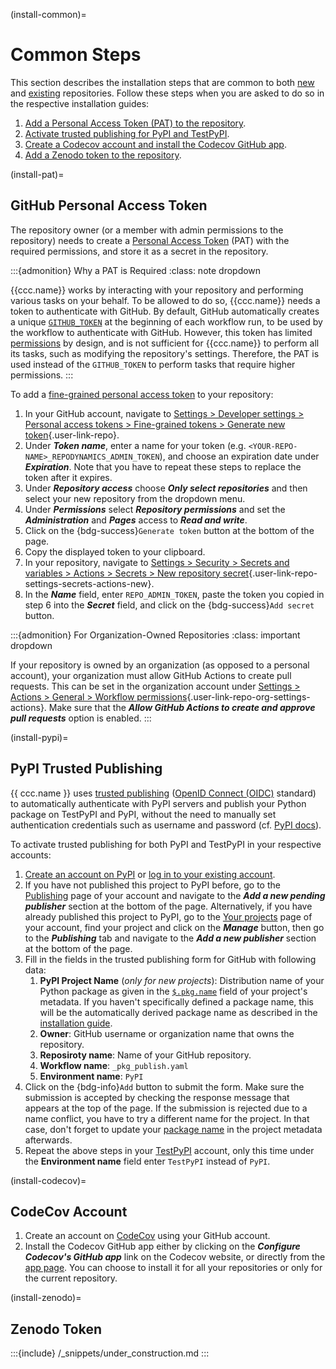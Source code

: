 (install-common)=
# Common Steps

This section describes the installation steps that are common to both
[new](#install-new) and [existing](#install-existing) repositories.
Follow these steps when you are asked to do so in the respective installation guides:

1. [Add a Personal Access Token (PAT) to the repository](#install-pat).
2. [Activate trusted publishing for PyPI and TestPyPI](#install-pypi).
3. [Create a Codecov account and install the Codecov GitHub app](#install-codecov).
4. [Add a Zenodo token to the repository](#install-zenodo).


(install-pat)=
## GitHub Personal Access Token

The repository owner (or a member with admin permissions to the repository)
needs to create a [Personal Access Token](https://docs.github.com/en/authentication/keeping-your-account-and-data-secure/managing-your-personal-access-tokens) (PAT)
with the required permissions, and store it as a secret in the repository.

:::{admonition} Why a PAT is Required
:class: note dropdown

{{ccc.name}} works by interacting with your repository
and performing various tasks on your behalf. To be allowed to do so,
{{ccc.name}} needs a token to authenticate with GitHub.
By default, GitHub automatically creates a unique [`GITHUB_TOKEN`](https://docs.github.com/en/actions/security-guides/automatic-token-authentication#about-the-github_token-secret)
at the beginning of each workflow run, to be used by the workflow to authenticate with GitHub.
However, this token has limited [permissions](https://docs.github.com/en/actions/security-guides/automatic-token-authentication#permissions-for-the-github_token)
by design, and is not sufficient for {{ccc.name}} to perform all its tasks,
such as modifying the repository's settings.
Therefore, the PAT is used instead of the `GITHUB_TOKEN` to perform
tasks that require higher permissions.
:::

To add a [fine-grained personal access token](https://docs.github.com/en/authentication/keeping-your-account-and-data-secure/managing-your-personal-access-tokens#creating-a-fine-grained-personal-access-token)
to your repository:

1. In your GitHub account, navigate to [Settings > Developer settings > Personal access tokens > Fine-grained tokens > Generate new token](https://github.com/settings/personal-access-tokens/new){.user-link-repo}.
2. Under ***Token name***, enter a name for your token (e.g. `<YOUR-REPO-NAME>_REPODYNAMICS_ADMIN_TOKEN`),
   and choose an expiration date under ***Expiration***.
   Note that you have to repeat these steps to replace the token after it expires.
3. Under ***Repository access*** choose ***Only select repositories***
   and then select your new repository from the dropdown menu.
4. Under ***Permissions*** select ***Repository permissions*** and set the ***Administration*** and ***Pages***
   access to ***Read and write***.
5. Click on the {bdg-success}`Generate token` button at the bottom of the page.
6. Copy the displayed token to your clipboard.
7. In your repository, navigate to [Settings > Security > Secrets and variables > Actions > Secrets > New repository secret](){.user-link-repo-settings-secrets-actions-new}.
8. In the ***Name*** field, enter `REPO_ADMIN_TOKEN`,
   paste the token you copied in step 6 into the ***Secret*** field,
   and click on the {bdg-success}`Add secret` button.

:::{admonition} For Organization-Owned Repositories
:class: important dropdown

If your repository is owned by an organization (as opposed to a personal account),
your organization must allow GitHub Actions to create pull requests.
This can be set in the organization account under
[Settings > Actions > General > Workflow permissions](){.user-link-repo-org-settings-actions}.
Make sure that the ***Allow GitHub Actions to create and approve pull requests*** option is enabled.
:::


(install-pypi)=
## PyPI Trusted Publishing

{{ ccc.name }} uses
[trusted publishing](https://docs.pypi.org/trusted-publishers/) ([OpenID Connect (OIDC)](https://openid.net/connect/) standard)
to automatically authenticate with PyPI servers and publish your Python package on TestPyPI and PyPI,
without the need to manually set authentication credentials such as username and password
(cf. [PyPI docs](https://docs.pypi.org/trusted-publishers/creating-a-project-through-oidc/)). 

To activate trusted publishing for both PyPI and TestPyPI in
your respective accounts:

1. [Create an account on PyPI](https://pypi.org/account/register/)
   or [log in to your existing account](https://pypi.org/account/login/).
2. If you have not published this project to PyPI before,
   go to the [Publishing](https://pypi.org/manage/account/publishing/) page of your account
   and navigate to the ***Add a new pending publisher*** section at the bottom of the page.
   Alternatively, if you have already published this project to PyPI,
   go to the [Your projects](https://pypi.org/manage/projects/) page of your account,
   find your project and click on the ***Manage*** button, then go to the ***Publishing*** tab
   and navigate to the ***Add a new publisher*** section at the bottom of the page.
3. Fill in the fields in the trusted publishing form for GitHub with following data:
   1. **PyPI Project Name** (*only for new projects*): Distribution name of your Python package
      as given in the [`$.pkg.name`](#ccc-pkg-name) field of your project's metadata.
      If you haven't specifically defined a package name,
      this will be the automatically derived package name
      as described in the [installation guide](#install-repo-naming).
   2. **Owner**: GitHub username or organization name that owns the repository.
   3. **Reposiroty name**: Name of your GitHub repository.
   4. **Workflow name**: `_pkg_publish.yaml`
   5. **Environment name**: `PyPI`
4. Click on the {bdg-info}`Add` button to submit the form.
   Make sure the submission is accepted by checking the response message that appears at the top of the page.
   If the submission is rejected due to a name conflict,
   you have to try a different name for the project.
   In that case, don't forget to update your [package name](#ccc-pkg-name) in the project metadata afterwards.
5. Repeat the above steps in your [TestPyPI](https://test.pypi.org/manage/account/publishing/) account,
   only this time under the **Environment name** field enter `TestPyPI` instead of `PyPI`.


(install-codecov)=
## CodeCov Account

1. Create an account on [CodeCov](https://codecov.io/) using your GitHub account.
2. Install the Codecov GitHub app either by clicking on the ***Configure Codecov's GitHub app*** link
   on the Codecov website, or directly from the [app page](https://github.com/apps/codecov).
   You can choose to install it for all your repositories or only for the current repository.


(install-zenodo)=
## Zenodo Token

<!-- (https://docs.github.com/en/repositories/archiving-a-github-repository/referencing-and-citing-content) -->

:::{include} /_snippets/under_construction.md
:::

